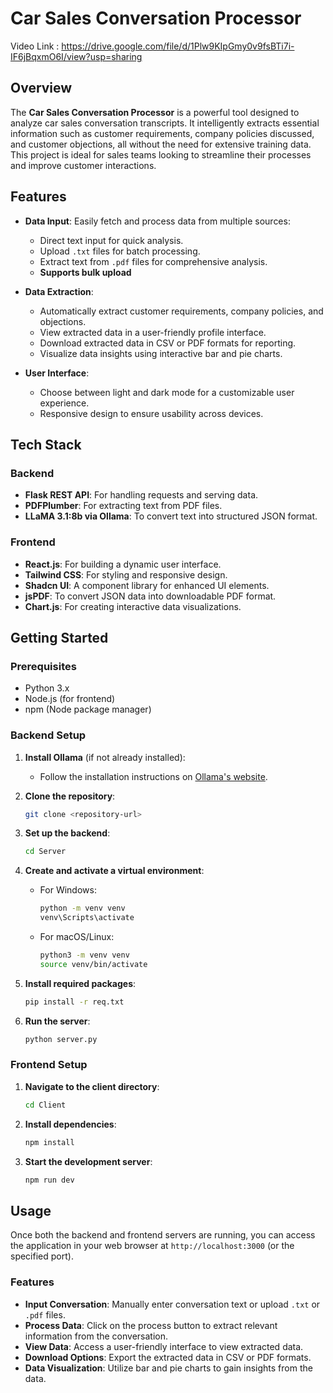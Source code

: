 # Car Sales Conversation Processor

 Video Link : https://drive.google.com/file/d/1Plw9KIpGmy0v9fsBTi7i-IF6jBqxmO6I/view?usp=sharing
## Overview

The **Car Sales Conversation Processor** is a powerful tool designed to analyze car sales conversation transcripts. It intelligently extracts essential information such as customer requirements, company policies discussed, and customer objections, all without the need for extensive training data. This project is ideal for sales teams looking to streamline their processes and improve customer interactions.

## Features

- **Data Input**: Easily fetch and process data from multiple sources:
  - Direct text input for quick analysis.
  - Upload `.txt` files for batch processing.
  - Extract text from `.pdf` files for comprehensive analysis.
  -  **Supports bulk upload**

- **Data Extraction**:
  - Automatically extract customer requirements, company policies, and objections.
  - View extracted data in a user-friendly profile interface.
  - Download extracted data in CSV or PDF formats for reporting.
  - Visualize data insights using interactive bar and pie charts.

- **User Interface**:
  - Choose between light and dark mode for a customizable user experience.
  - Responsive design to ensure usability across devices.

## Tech Stack

### Backend
- **Flask REST API**: For handling requests and serving data.
- **PDFPlumber**: For extracting text from PDF files.
- **LLaMA 3.1:8b via Ollama**: To convert text into structured JSON format.

### Frontend
- **React.js**: For building a dynamic user interface.
- **Tailwind CSS**: For styling and responsive design.
- **Shadcn UI**: A component library for enhanced UI elements.
- **jsPDF**: To convert JSON data into downloadable PDF format.
- **Chart.js**: For creating interactive data visualizations.

## Getting Started

### Prerequisites

- Python 3.x
- Node.js (for frontend)
- npm (Node package manager)

### Backend Setup

1. **Install Ollama** (if not already installed):
   - Follow the installation instructions on [Ollama's website](https://ollama.com).

2. **Clone the repository**:
   ```bash
   git clone <repository-url>

3. **Set up the backend**:
   ```bash
   cd Server
   ```

4. **Create and activate a virtual environment**:
   - For Windows:
     ```bash
     python -m venv venv
     venv\Scripts\activate
     ```
   - For macOS/Linux:
     ```bash
     python3 -m venv venv
     source venv/bin/activate
     ```

5. **Install required packages**:
   ```bash
   pip install -r req.txt
   ```

6. **Run the server**:
   ```bash
   python server.py
   ```

### Frontend Setup

1. **Navigate to the client directory**:
   ```bash
   cd Client
   ```

2. **Install dependencies**:
   ```bash
   npm install
   ```

3. **Start the development server**:
   ```bash
   npm run dev
   ```

## Usage

Once both the backend and frontend servers are running, you can access the application in your web browser at `http://localhost:3000` (or the specified port). 

### Features
- **Input Conversation**: Manually enter conversation text or upload `.txt` or `.pdf` files.
- **Process Data**: Click on the process button to extract relevant information from the conversation.
- **View Data**: Access a user-friendly interface to view extracted data.
- **Download Options**: Export the extracted data in CSV or PDF formats.
- **Data Visualization**: Utilize bar and pie charts to gain insights from the data.


